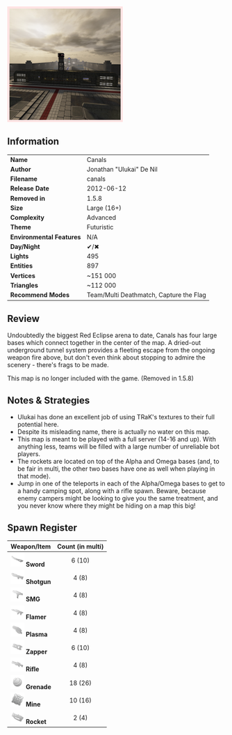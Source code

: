 <img style='border:5px solid #ffe0e0e0' src="../images/maps/canals.png" width="256px" />

## Information

|                            |                                         |
|----------------------------|-----------------------------------------|
| **Name**                   | Canals                                  |
| **Author**                 | Jonathan "Ulukai" De Nil                |
| **Filename**               | canals                                  |
| **Release Date**           | 2012-06-12                              |
| **Removed in**             | 1.5.8                                   |
| **Size**                   | Large (16+)                             |
| **Complexity**             | Advanced                                |
| **Theme**                  | Futuristic                              |
| **Environmental Features** | N/A                                     |
| **Day/Night**              | ✔/✖                                    |
| **Lights**                 | 495                                     |
| **Entities**               | 897                                     |
| **Vertices**               | ~151 000                                |
| **Triangles**              | ~112 000                                |
| **Recommend Modes**        | Team/Multi Deathmatch, Capture the Flag |

## Review

Undoubtedly the biggest Red Eclipse arena to date, Canals has four large bases which connect together in the center of the map. A dried-out underground tunnel system provides a fleeting escape from the ongoing weapon fire above, but don't even think about stopping to admire the scenery - there's frags to be made.

This map is no longer included with the game. (Removed in 1.5.8)

## Notes & Strategies

- Ulukai has done an excellent job of using TRaK's textures to their full potential here.
- Despite its misleading name, there is actually no water on this map.
- This map is meant to be played with a full server (14-16 and up). With anything less, teams will be filled with a large number of unreliable bot players.
- The rockets are located on top of the Alpha and Omega bases (and, to be fair in multi, the other two bases have one as well when playing in that mode).
- Jump in one of the teleports in each of the Alpha/Omega bases to get to a handy camping spot, along with a rifle spawn. Beware, because enemy campers might be looking to give you the same treatment, and you never know where they might be hiding on a map this big!

## Spawn Register

| Weapon/Item                                                         | Count (in multi) |
|---------------------------------------------------------------------|:----------------:|
| <img src="../images/weapons/sword.png" width="32px"/> **Sword**     |      6 (10)      |
| <img src="../images/weapons/shotgun.png" width="32px"/> **Shotgun** |      4 (8)       |
| <img src="../images/weapons/smg.png" width="32px"/> **SMG**         |      4 (8)       |
| <img src="../images/weapons/flamer.png" width="32px"/> **Flamer**   |      4 (8)       |
| <img src="../images/weapons/plasma.png" width="32px"/> **Plasma**   |      4 (8)       |
| <img src="../images/weapons/zapper.png" width="32px"/> **Zapper**   |      6 (10)      |
| <img src="../images/weapons/rifle.png" width="32px"/> **Rifle**     |      4 (8)       |
| <img src="../images/weapons/grenade.png" width="32px"/> **Grenade** |     18 (26)      |
| <img src="../images/weapons/mine.png" width="32px"/> **Mine**       |     10 (16)      |
| <img src="../images/weapons/rocket.png" width="32px"/> **Rocket**   |      2 (4)       |
